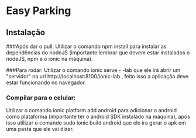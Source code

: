 Easy Parking
=

Instalação
-
###Após dar o pull:
Utilizar o comando npm install para instalar as dependências do nodeJS (importante lembrar que devem estar instalados o nodeJS, npm e o ionic na máquina).

###Para rodar:
Utilizar o comando ionic serve - -lab que ele irá abrir um "servidor" na url http://localhost:8100/ionic-lab , feito isso a aplicação deve estar funcionando no navegador.

### Compilar para o celular:
Utilizar o comando ionic platform add android para adicionar o android como plataforma (importante ter o android SDK instalado na maquina), após isso utilizar o comando sudo ionic build android que ele ira gerar o apk em uma pasta que ele vai dizer.
